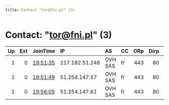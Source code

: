 ```yaml
---
title: Contact "tor@fni.pl" (3)
---
```


# Contact: "tor@fni.pl" (3)

|   Up |   Ext | JoinTime                                                                                            | IP             | AS      | CC   |   ORp |   Dirp | OS    | Version   | Nickname   |   eFamMembers |
|-----:|------:|:----------------------------------------------------------------------------------------------------|:---------------|:--------|:-----|------:|-------:|:------|:----------|:-----------|--------------:|
|    1 |     0 | [19:51:35](https://metrics.torproject.org/rs.html#details/183005F78229D94EE51CE7795A42280070A48D0D) | 217.182.51.248 | OVH SAS | fr   |   443 |     80 | Linux | 0.3.4.9   | Cosworth02 |             2 |
|    1 |     0 | [19:51:49](https://metrics.torproject.org/rs.html#details/D15AFF44BE641368B958A32FB6B071AC2136B8B1) | 51.254.147.57  | OVH SAS | fr   |   443 |     80 | Linux | 0.3.4.9   | Cosworth01 |             2 |
|    1 |     0 | [19:56:05](https://metrics.torproject.org/rs.html#details/6A7DF1D03EB2DC282C5CE7D870EC0CA35CA246F7) | 51.254.147.61  | OVH SAS | fr   |   443 |     80 | Linux | 0.3.4.9   | Cosworth03 |             1 |
